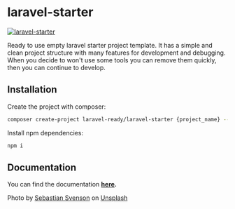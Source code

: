 # laravel-starter

[![laravel-starter](https://preview.dragon-code.pro/laravel-ready/laravel-starter.svg?brand=laravel)](https://github.com/laravel-ready/laravel-starter)

Ready to use empty laravel starter project template. It has a simple and clean project structure with many features for development and debugging. When you decide to won't use some tools you can remove them quickly, then you can continue to develop.

## Installation

Create the project with composer:

```bash
composer create-project laravel-ready/laravel-starter {project_name} --stability=dev
```

Install npm dependencies:

```bash
npm i
```

## Documentation

You can find the documentation **[here](./DOCS.md).**

Photo by <a href="https://unsplash.com/@sebastiansvenson?utm_source=unsplash&utm_medium=referral&utm_content=creditCopyText">Sebastian Svenson</a> on <a href="https://unsplash.com/photos/c10tq-bB52Y?utm_source=unsplash&utm_medium=referral&utm_content=creditCopyText">Unsplash</a>
  